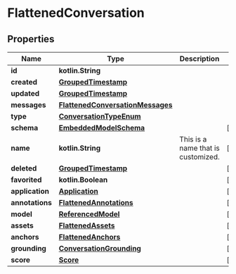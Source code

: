 
# FlattenedConversation

## Properties
Name | Type | Description | Notes
------------ | ------------- | ------------- | -------------
**id** | **kotlin.String** |  | 
**created** | [**GroupedTimestamp**](GroupedTimestamp.md) |  | 
**updated** | [**GroupedTimestamp**](GroupedTimestamp.md) |  | 
**messages** | [**FlattenedConversationMessages**](FlattenedConversationMessages.md) |  | 
**type** | [**ConversationTypeEnum**](ConversationTypeEnum.md) |  | 
**schema** | [**EmbeddedModelSchema**](EmbeddedModelSchema.md) |  |  [optional]
**name** | **kotlin.String** | This is a name that is customized. |  [optional]
**deleted** | [**GroupedTimestamp**](GroupedTimestamp.md) |  |  [optional]
**favorited** | **kotlin.Boolean** |  |  [optional]
**application** | [**Application**](Application.md) |  |  [optional]
**annotations** | [**FlattenedAnnotations**](FlattenedAnnotations.md) |  |  [optional]
**model** | [**ReferencedModel**](ReferencedModel.md) |  |  [optional]
**assets** | [**FlattenedAssets**](FlattenedAssets.md) |  |  [optional]
**anchors** | [**FlattenedAnchors**](FlattenedAnchors.md) |  |  [optional]
**grounding** | [**ConversationGrounding**](ConversationGrounding.md) |  |  [optional]
**score** | [**Score**](Score.md) |  |  [optional]



